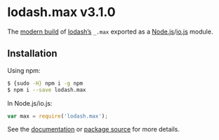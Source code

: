 # lodash.max v3.1.0

The [modern build](https://github.com/lodash/lodash/wiki/Build-Differences) of [lodash’s](https://lodash.com/) `_.max` exported as a [Node.js](http://nodejs.org/)/[io.js](https://iojs.org/) module.

## Installation

Using npm:

```bash
$ {sudo -H} npm i -g npm
$ npm i --save lodash.max
```

In Node.js/io.js:

```js
var max = require('lodash.max');
```

See the [documentation](https://lodash.com/docs#max) or [package source](https://github.com/lodash/lodash/blob/3.1.0-npm-packages/lodash.max) for more details.
